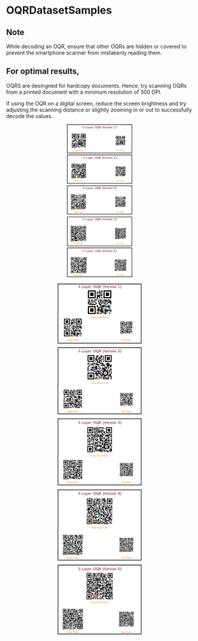 # OQRDatasetSamples

## Note

While decoding an OQR, ensure that other OQRs are hidden or covered to prevent the smartphone scanner from mistakenly reading them.

## For optimal results,
 OQRS are desingned for hardcopy documents. Hence, try scanning OQRs from a printed document with a minimum resolution of 300 DPI. 
 
 If using the OQR on a digital screen, reduce the screen brightness and try adjusting the scanning distance or slightly zooming in or out to successfully decode the values.

<p align="center">
  <img src="./images/2LayerVerticalGithub.png" alt="Sample" style="width: 35%; height: auto;" />
</p>

<p align="center">
  <img src="./images/3LayerVerticalGithub.png" alt="Sample" style="width: 45%; height: auto;" />
</p>
